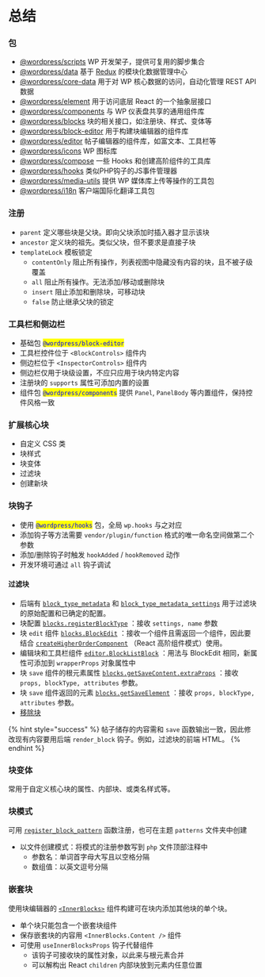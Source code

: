 # 总结

### 包

* [@wordpress/scripts](https://github.com/WordPress/gutenberg/tree/f3da2676af29b3b672cfb3f49317193538d72d54/packages/scripts) WP 开发架子，提供可复用的脚步集合
* [@wordpress/data](https://github.com/WordPress/gutenberg/tree/f3da2676af29b3b672cfb3f49317193538d72d54/packages/data) 基于 [Redux](https://redux.js.org/) 的模块化数据管理中心
* [@wordpress/core-data](https://github.com/WordPress/gutenberg/tree/f3da2676af29b3b672cfb3f49317193538d72d54/packages/core-data) 用于对 WP 核心数据的访问，自动化管理 REST API 数据
* [@wordpress/element](https://github.com/WordPress/gutenberg/tree/f3da2676af29b3b672cfb3f49317193538d72d54/packages/element) 用于访问底层 React 的一个抽象层接口
* [@wordpress/components](https://github.com/WordPress/gutenberg/tree/f3da2676af29b3b672cfb3f49317193538d72d54/packages/components) 与 WP 仪表盘共享的通用组件库
* [@wordpress/blocks](https://github.com/WordPress/gutenberg/tree/f3da2676af29b3b672cfb3f49317193538d72d54/packages/blocks) 块的相关接口，如注册块、样式、变体等
* [@wordpress/block-editor](https://github.com/WordPress/gutenberg/tree/f3da2676af29b3b672cfb3f49317193538d72d54/packages/block-editor) 用于构建块编辑器的组件库
* [@wordpress/editor](https://github.com/WordPress/gutenberg/tree/f3da2676af29b3b672cfb3f49317193538d72d54/packages/editor) 帖子编辑器的组件库，如富文本、工具栏等
* [@wordpress/icons](https://wordpress.github.io/gutenberg/?path=/docs/icons-icon--default) WP 图标库
* [@wordpress/compose](https://github.com/WordPress/gutenberg/tree/f3da2676af29b3b672cfb3f49317193538d72d54/packages/compose) 一些 Hooks 和创建高阶组件的工具库
* [@wordpress/hooks](https://github.com/WordPress/gutenberg/tree/f3da2676af29b3b672cfb3f49317193538d72d54/packages/hooks) 类似PHP钩子的JS事件管理器
* [@wordpress/media-utils](https://github.com/WordPress/gutenberg/tree/f3da2676af29b3b672cfb3f49317193538d72d54/packages/media-utils) 提供 WP 媒体库上传等操作的工具包
* [@wordpress/i18n](https://github.com/WordPress/gutenberg/tree/f3da2676af29b3b672cfb3f49317193538d72d54/packages/i18n) 客户端国际化翻译工具包

### 注册

* `parent` 定义哪些块是父块。即向父块添加时插入器才显示该块
* `ancestor` 定义块的祖先。类似父块，但不要求是直接子块
* `templateLock` 模板锁定
  * `contentOnly` 阻止所有操作，列表视图中隐藏没有内容的块，且不被子级覆盖
  * `all` 阻止所有操作。无法添加/移动或删除块
  * `insert` 阻止添加和删除块，可移动块
  * `false` 防止继承父块的锁定

### 工具栏和侧边栏

* 基础包 <mark style="color:blue;">`@wordpress/block-editor`</mark>&#x20;
* 工具栏控件位于 `<BlockControls>` 组件内
* 侧边栏位于 `<InspectorControls>` 组件内
* 侧边栏仅用于块级设置，不应只应用于块内特定内容
* 注册块的 `supports` 属性可添加内置的设置
* 组件包 <mark style="color:blue;">`@wordpress/components`</mark> 提供 `Panel`, `PanelBody` 等内置组件，保持控件风格一致

### 扩展核心块

* 自定义 CSS 类
* 块样式
* 块变体
* 过滤块
* 创建新块

### 块钩子

* 使用 <mark style="color:blue;">`@wordpress/hooks`</mark> 包，全局 `wp.hooks` 与之对应
* 添加钩子等方法需要 `vendor/plugin/function` 格式的唯一命名空间做第二个参数
* 添加/删除钩子时触发 `hookAdded` / `hookRemoved` 动作
* 开发环境可通过 `all` 钩子调试

#### 过滤块

* 后端有 [`block_type_metadata`](https://developer.wordpress.org/block-editor/reference-guides/filters/block-filters/#block\_type\_metadata) 和 [`block_type_metadata_settings`](https://developer.wordpress.org/block-editor/reference-guides/filters/block-filters/#block\_type\_metadata\_settings) 用于过滤块的原始配置和已确定的配置。
* 块配置 [`blocks.registerBlockType`](https://developer.wordpress.org/block-editor/reference-guides/filters/block-filters/#blocks-registerblocktype) ：接收 `settings, name` 参数
* 块 `edit` 组件 [`blocks.BlockEdit`](https://developer.wordpress.org/block-editor/reference-guides/filters/block-filters/#editor-blockedit) ：接收一个组件且需返回一个组件，因此要结合 [`createHigherOrderComponent`](https://developer.wordpress.org/block-editor/reference-guides/packages/packages-compose/#createHigherOrderComponent) （React 高阶组件模式）使用。
* 编辑块和工具栏组件 [`editor.BlockListBlock`](https://developer.wordpress.org/block-editor/reference-guides/filters/block-filters/#editor-blocklistblock) ：用法与 BlockEdit 相同，新属性可添加到 `wrapperProps` 对象属性中
* 块 `save` 组件的根元素属性 [`blocks.getSaveContent.extraProps`](https://developer.wordpress.org/block-editor/reference-guides/filters/block-filters/#blocks-getsavecontent-extraprops) ：接收 `props, blockType, attributes` 参数。
* 块 `save` 组件返回的元素 [`blocks.getSaveElement`](https://developer.wordpress.org/block-editor/reference-guides/filters/block-filters/#blocks-getsaveelement) ：接收 `props, blockType, attributes` 参数。
* [移除块](https://developer.wordpress.org/block-editor/reference-guides/filters/block-filters/#removing-blocks)

{% hint style="success" %}
帖子储存的内容需和 `save` 函数输出一致，因此修改现有内容要用后端 `render_block` 钩子。例如，过滤块的前端 HTML。
{% endhint %}

### 块变体

常用于自定义核心块的属性、内部块、或类名样式等。

### 块模式

可用 [`register_block_pattern`](https://developer.wordpress.org/reference/functions/register\_block\_pattern/) 函数注册，也可在主题 `patterns` 文件夹中创建

* 以文件创建模式：将模式的注册参数写到 `php` 文件顶部注释中
  * 参数名：单词首字母大写且以空格分隔
  * 数组值：以英文逗号分隔

### 嵌套块

使用块编辑器的 [`<InnerBlocks>`](https://github.com/WordPress/gutenberg/tree/f3da2676af29b3b672cfb3f49317193538d72d54/packages/block-editor/src/components/inner-blocks) 组件构建可在块内添加其他块的单个块。

* 单个块只能包含一个嵌套块组件
* 保存嵌套块的内容用 `<InnerBlocks.Content />` 组件
* 可使用 `useInnerBlocksProps` 钩子代替组件
  * 该钩子可接收块的属性对象，以此来与根元素合并
  * 可以解构出 React `children` 内部块放到元素内任意位置
